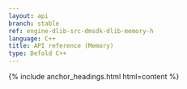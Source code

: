 ```yaml
---
layout: api
branch: stable
ref: engine-dlib-src-dmsdk-dlib-memory-h
language: C++
title: API reference (Memory)
type: Defold C++
---
```

{% include anchor_headings.html html=content %}